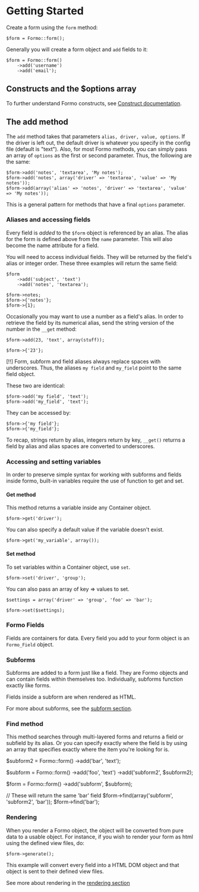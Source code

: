 Getting Started
===============

Create a form using the `form` method:

	$form = Formo::form();

Generally you will create a form object and `add` fields to it:

	$form = Formo::form()
		->add('username')
		->add('email');

## Constructs and the $options array

To further understand Formo constructs, see [Construct documentation](formo.constructs).

## The add method

The `add` method takes that parameters `alias, driver, value, options`. If the driver is left out, the default driver is whatever you specify in the config file (default is "text"). Also, for most Formo methods, you can simply pass an array of `options` as the first or second parameter. Thus, the following are the same:

	$form->add('notes', 'textarea', 'My notes');
	$form->add('notes', array('driver' => 'textarea', 'value' => 'My notes'));
	$form->add(array('alias' => 'notes', 'driver' => 'textarea', 'value' => 'My notes'));

This is a general pattern for methods that have a final `options` parameter.

### Aliases and accessing fields

Every field is *added* to the `$form` object is referenced by an alias. The alias for the form is defined above from the `name` parameter. This will also become the name attribute for a field.

You will need to access individual fields. They will be returned by the field's alias or integer order. These three examples will return the same field:

	$form
		->add('subject', 'text')
		->add('notes', 'textarea');

	$form->notes;
	$form->{'notes'};
	$form->{1};

Occasionally you may want to use a number as a field's alias. In order to retrieve the field by its numerical alias, send the string version of the number in the `__get` method:

	$form->add(23, 'text', array(stuff));

	$form->{'23'};

[!!] Form, subform and field aliases always replace spaces with underscores. Thus, the aliases `my field` and `my_field` point to the same field object.

These two are identical:

	$form->add('my field', 'text');
	$form->add('my_field', 'text');

They can be accessed by:

	$form->{'my field'};	
	$form->{'my_field'};

To recap, strings return by alias, integers return by key, `__get()` returns a field by alias and alias spaces are converted to underscores.

### Accessing and setting variables

In order to preserve simple syntax for working with subforms and fields inside formo, built-in variables require the use of function to get and set.

#### Get method

This method returns a variable inside any Container object.

	$form->get('driver');

You can also specify a default value if the variable doesn't exist.

	$form->get('my_variable', array());

#### Set method

To set variables within a Container object, use `set`.

	$form->set('driver', 'group');

You can also pass an array of key => values to set.

	$settings = array('driver' => 'group', 'foo' => 'bar');

	$form->set($settings);

### Formo Fields

Fields are containers for data. Every field you add to your form object is an `Formo_Field` object.

### Subforms

Subforms are added to a form just like a field. They are Formo objects and can contain fields within themselves too. Individually, subforms function exactly like forms.

Fields inside a subform are when rendered as HTML.

For more about subforms, see the [subform section](formo.subforms).

### Find method

This method searches through multi-layered forms and returns a field or subfield by its alias. Or you can specify exactly where the field is by using an array that specifies exactly where the item you're looking for is.

$subform2 = Formo::form()
	->add('bar', 'text');

$subform = Formo::form()
	->add('foo', 'text')
	->add('subform2', $subform2);

$form = Formo::form()
	->add('subform', $subform);

// These will return the same 'bar' field
$form->find(array('subform', 'subform2', 'bar'));
$form->find('bar');

### Rendering

When you render a Formo object, the object will be converted from pure data to a usable object. For instance, if you wish to render your form as html using the defined view files, do:

	$form->generate();

This example will convert every field into a HTML DOM object and that object is sent to their defined view files.

See more about rendering in the [rendering section](formo.rendering)
